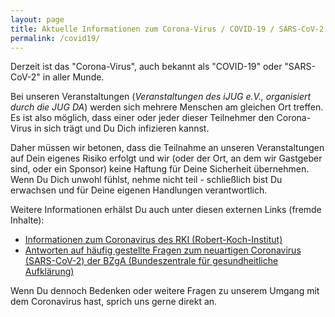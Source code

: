 ```yaml
---
layout: page
title: Aktuelle Informationen zum Corona-Virus / COVID-19 / SARS-CoV-2
permalink: /covid19/
---
```


Derzeit ist das "Corona-Virus", auch bekannt als "COVID-19" oder "SARS-CoV-2" in aller Munde.

Bei unseren Veranstaltungen (_Veranstaltungen des iJUG e.V., organisiert durch die JUG DA_) werden sich mehrere Menschen am gleichen Ort treffen.
Es ist also möglich, dass einer oder jeder dieser Teilnehmer den Corona-Virus in sich trägt und Du Dich infizieren kannst.

Daher müssen wir betonen, dass die Teilnahme an unseren Veranstaltungen auf Dein eigenes Risiko erfolgt und wir (oder der Ort, an dem wir Gastgeber sind, oder ein Sponsor) keine Haftung für Deine Sicherheit übernehmen.
Wenn Du Dich unwohl fühlst, nehme nicht teil - schließlich bist Du erwachsen und für Deine eigenen Handlungen verantwortlich.

Weitere Informationen erhälst Du auch unter diesen externen Links (fremde Inhalte):

* [Informationen zum Coronavirus des RKI (Robert-Koch-Institut)](https://www.rki.de/DE/Content/InfAZ/N/Neuartiges_Coronavirus/nCoV_node.html)
* [Antworten auf häufig gestellte Fragen zum neuartigen Coronavirus (SARS-CoV-2) der BZgA (Bundeszentrale für gesundheitliche Aufklärung)](https://www.infektionsschutz.de/coronavirus-sars-cov-2.html)

Wenn Du dennoch Bedenken oder weitere Fragen zu unserem Umgang mit dem Coronavirus hast, sprich uns gerne direkt an.
